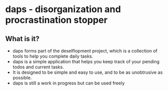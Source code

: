 # daps - disorganization and procrastination stopper

## What is it?
- daps forms part of the deselflopment project, which is a collection of tools to help you complete daily tasks.
- daps is a simple application that helps you keep track of your pending todos and current tasks. 
- It is designed to be simple and easy to use, and to be as unobtrusive as possible.
- daps is still a work in progress but can be used freely
